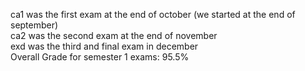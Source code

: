 ca1 was the first exam at the end of october (we started at the end of september)      
ca2 was the second exam at the end of november   
exd was the third and final exam in december              
Overall Grade for semester 1 exams: 95.5%

